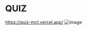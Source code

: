 # QUIZ


https://quiz-mct.vercel.app/
![image](https://github.com/user-attachments/assets/c684d3a1-1193-4b06-901f-43ff08ff2803)
